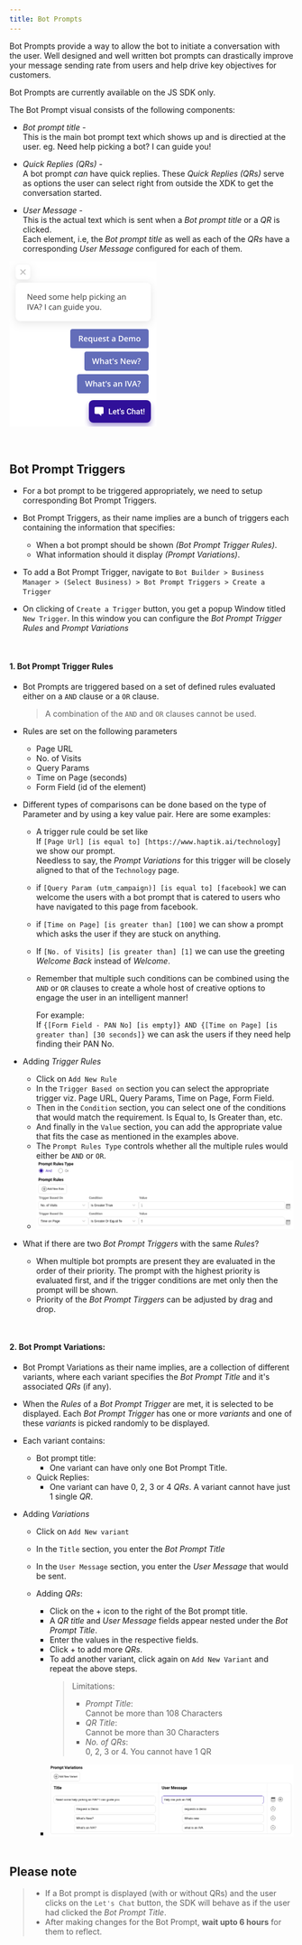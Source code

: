 ```yaml
---
title: Bot Prompts
---
```


Bot Prompts provide a way to allow the bot to initiate a conversation with the user. Well designed and well written bot prompts can drastically improve your message sending rate from users and help drive key objectives for customers.

Bot Prompts are currently available on the JS SDK only.

The Bot Prompt visual consists of the following components:

-   _Bot prompt title_ -<br/>
    This is the main bot prompt text which shows up and is directied at the user. eg. Need help picking a bot? I can guide you!

-   _Quick Replies (QRs)_ -<br/>
    A bot prompt _can_ have quick replies. These _Quick Replies (QRs)_ serve as options the user can select right from outside the XDK to get the conversation started.

-   _User Message_ - <br/>
    This is the actual text which is sent when a _Bot prompt title_ or a _QR_ is clicked. <br/>
    Each element, i.e, the _Bot prompt title_ as well as each of the _QRs_ have a corresponding _User Message_ configured for each of them.

![sample_bot_prompt](assets/new_bot_prompts/new-prompt.png)

<br/>

## Bot Prompt Triggers
- For a bot prompt to be triggered appropriately, we need to setup corresponding Bot Prompt Triggers.

- Bot Prompt Triggers, as their name implies are a bunch of triggers each containing the information that specifies:
    - When a bot prompt should be shown _(Bot Prompt Trigger Rules)_.
    - What information should it display _(Prompt Variations)_.


- To add a Bot Prompt Trigger, navigate to `Bot Builder > Business Manager > (Select Business) > Bot Prompt Triggers > Create a Trigger`

- On clicking of `Create a Trigger` button, you get a popup Window titled `New Trigger`. In this window you can configure the _Bot Prompt Trigger Rules_ and _Prompt Variations_

<br/>

#### 1. Bot Prompt Trigger Rules

- Bot Prompts are triggered based on a set of defined rules evaluated either on a `AND` clause or a `OR` clause.
  >A combination of the `AND` and `OR` clauses cannot be used.

- Rules are set on the following parameters
  -   Page URL
  -   No. of Visits
  -   Query Params
  -   Time on Page (seconds)
  -   Form Field (id of the element)


- Different types of comparisons can be done based on the type of Parameter and by using a key value pair. Here are some examples:

    - A trigger rule could be set like <br/>
  If `[Page Url] [is equal to] [https://www.haptik.ai/technology`] we show our prompt.<br/>
  Needless to say, the _Prompt Variations_ for this trigger will be closely aligned to that of the `Technology` page.

    - if `[Query Param (utm_campaign)] [is equal to] [facebook]` we can welcome the users with a bot prompt that is catered to users who have navigated to this page from facebook.

    - if `[Time on Page] [is greater than] [100]` we can show a prompt which asks the user if they are stuck on anything.

    - If `[No. of Visits] [is greater than] [1]` we can use the greeting _Welcome Back_ instead of _Welcome_.

    - Remember that multiple such conditions can be combined using the `AND` or `OR` clauses to create a whole
    host of creative options to engage the user in an intelligent manner!

      For example:<br/>
      If `{[Form Field - PAN No] [is empty]} AND {[Time on Page] [is greater than] [30 seconds]}` we can ask the users if they need help finding their PAN No.

- Adding _Trigger Rules_ <br/>
  - Click on `Add New Rule`
  - In the `Trigger Based on` section you can select the appropriate trigger viz. Page URL, Query Params, Time on Page, Form Field.
  - Then in the `Condition` section, you can select one of the conditions that would match the requirement. Is Equal to, Is Greater than, etc.
  - And finally in the `Value` section, you can add the appropriate value that fits the case as mentioned in the examples above.
  - The `Prompt Rules Type` controls whether all the multiple rules would either be `AND` or `OR`.
  - ![sample_bot_prompt](assets/new_bot_prompts/prompt-rules.png "Adding rules to Bot Prompt Trigger")


- What if there are two _Bot Prompt Triggers_ with the same _Rules_? <br/>
  - When multiple bot prompts are present they are evaluated in the order of their priority. The prompt with the highest priority is evaluated first, and if the trigger conditions are met only then the prompt will be shown.
  - Priority of the _Bot Prompt Tirggers_ can be adjusted by drag and drop.

<br/>

#### 2. Bot Prompt Variations:

- Bot Prompt Variations as their name implies, are a collection of different variants, where each variant specifies the _Bot Prompt Title_ and it's associated _QRs_ (if any).

- When the _Rules_ of a _Bot Prompt Trigger_ are met, it is selected to be displayed. Each _Bot Prompt Trigger_ has one or more _variants_ and one of these _variants_ is picked randomly to be displayed.

- Each variant contains:
  - Bot prompt title:
    - One variant can have only one Bot Prompt Title.
  - Quick Replies:
    - One variant can have 0, 2, 3 or 4 _QRs_. A variant cannot have just 1 single _QR_.

- Adding _Variations_ <br/>
  - Click on `Add New variant`
  - In the `Title` section, you enter the _Bot Prompt Title_
  - In the `User Message` section, you enter the _User Message_ that would be sent.
  - Adding _QRs_:
    - Click on the + icon to the right of the Bot prompt title.
    - A _QR_ _title_ and _User Message_ fields appear nested under the _Bot Prompt Title_.
    - Enter the values in the respective fields.
    - Click + to add more _QRs_.
    - To add another variant, click again on `Add New Variant` and repeat the above steps.
      > Limitations: <br/>
      > - _Prompt Title_: <br/>
      Cannot be more than 108 Characters <br/>
      > - _QR Title_: <br/>
      Cannot be more than 30 Characters
      > - _No. of QRs_: <br/>
      0, 2, 3 or 4. You cannot have 1 QR
    - ![sample_bot_prompt](assets/new_bot_prompts/prompt-variations.png "Adding Variants")

    <br/>

## Please note
> - If a Bot prompt is displayed (with or without QRs) and the user clicks on the `Let's Chat` button, the SDK will behave as if the user had clicked the _Bot Prompt Title_.
> - After making changes for the Bot Prompt, **wait upto 6 hours** for them to reflect.
